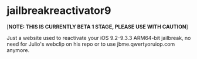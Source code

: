 # jailbreakreactivator9

[**NOTE: THIS IS CURRENTLY BETA 1 STAGE, PLEASE USE WITH CAUTION**]

Just a website used to reactivate your iOS 9.2-9.3.3 ARM64-bit jailbreak, no need for Julio's webclip on his repo or to use jbme.qwertyoruiop.com anymore.
